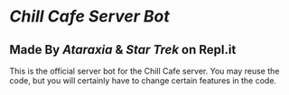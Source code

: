# *Chill Cafe Server Bot*
## Made By *Ataraxia* & *Star Trek* on Repl.it

This is the official server bot for the Chill Cafe server. You may reuse the code, but you will certainly have to change certain features in the code.
